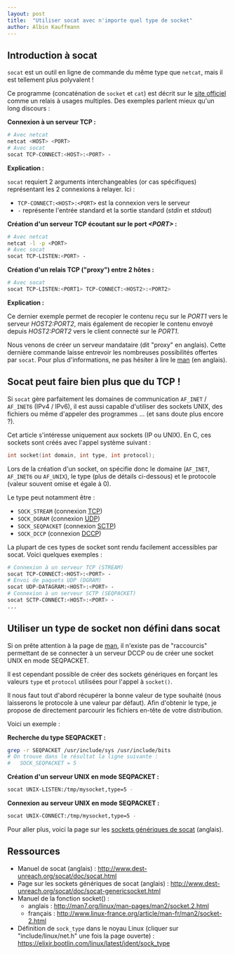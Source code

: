```yaml
---
layout: post
title:  "Utiliser socat avec n'importe quel type de socket"
author: Albin Kauffmann
---
```


## Introduction à socat

`socat` est un outil en ligne de commande du même type que `netcat`, mais il est tellement plus polyvalent !

Ce programme (concaténation de `socket` et `cat`) est décrit sur le [site officiel](http://www.dest-unreach.org/socat) comme un relais à usages multiples.
Des exemples parlent mieux qu'un long discours :

**Connexion à un serveur TCP :**

```bash
# Avec netcat
netcat <HOST> <PORT>
# Avec socat
socat TCP-CONNECT:<HOST>:<PORT> -
```

**Explication :**

`socat` requiert 2 arguments interchangeables (or cas spécifiques) représentant les 2 connexions à relayer.
Ici :

* `TCP-CONNECT:<HOST>:<PORT>` est la connexion vers le serveur
* `-` représente l'entrée standard et la sortie standard (_stdin_ et _stdout_)

**Création d'un serveur TCP écoutant sur le port _\<PORT\>_ :**

```bash
# Avec netcat
netcat -l -p <PORT>
# Avec socat
socat TCP-LISTEN:<PORT> -
```

**Création d'un relais TCP ("proxy") entre 2 hôtes :**

```bash
# Avec socat
socat TCP-LISTEN:<PORT1> TCP-CONNECT:<HOST2>:<PORT2>
```

**Explication :**

Ce dernier exemple permet de recopier le contenu reçu sur le _PORT1_ vers le serveur _HOST2:PORT2_,
mais également de recopier le contenu envoyé depuis _HOST2:PORT2_ vers le client connecté sur le _PORT1_.

Nous venons de créer un serveur mandataire (dit "proxy" en anglais).
Cette dernière commande laisse entrevoir les nombreuses possibilités offertes par `socat`.
Pour plus d'informations, ne pas hésiter à lire le [man](http://www.dest-unreach.org/socat/doc/socat.html) (en anglais).

## Socat peut faire bien plus que du TCP !

Si `socat` gère parfaitement les domaines de communication `AF_INET` / `AF_INET6` (IPv4 / IPv6), il est aussi capable d'utiliser des sockets UNIX, des fichiers ou même d'appeler des programmes ... (et sans doute plus encore ?).

Cet article s'intéresse uniquement aux sockets (IP ou UNIX).
En C, ces sockets sont créés avec l'appel système suivant :

```c
int socket(int domain, int type, int protocol);
```

Lors de la création d'un socket, on spécifie donc le domaine (`AF_INET`, `AF_INET6` ou `AF_UNIX`),
le type (plus de détails ci-dessous) et le protocole (valeur souvent omise et égale à 0).

Le type peut notamment être :

* `SOCK_STREAM` (connexion [TCP](https://fr.wikipedia.org/wiki/Transmission_Control_Protocol))
* `SOCK_DGRAM` (connexion [UDP](https://fr.wikipedia.org/wiki/User_Datagram_Protocol))
* `SOCK_SEQPACKET` (connexion [SCTP](https://fr.wikipedia.org/wiki/Stream_Control_Transmission_Protocol))
* `SOCK_DCCP` (connexion [DCCP](https://fr.wikipedia.org/wiki/Datagram_Congestion_Control_Protocol))

La plupart de ces types de socket sont rendu facilement accessibles par socat.
Voici quelques exemples :

```bash
# Connexion à un serveur TCP (STREAM)
socat TCP-CONNECT:<HOST>:<PORT> -
# Envoi de paquets UDP (DGRAM)
socat UDP-DATAGRAM:<HOST>:<PORT> -
# Connexion à un serveur SCTP (SEQPACKET)
socat SCTP-CONNECT:<HOST>:<PORT> -
...
```

## Utiliser un type de socket non défini dans socat

Si on prête attention à la page de [man](http://www.dest-unreach.org/socat/doc/socat.html),
il n'existe pas de "raccourcis" permettant de se connecter à un serveur DCCP ou de créer une socket UNIX en mode SEQPACKET.

Il est cependant possible de créer des sockets génériques en forçant les valeurs `type` et `protocol` utilisées pour l'appel à `socket()`.

Il nous faut tout d'abord récupérer la bonne valeur de type souhaité (nous laisserons le protocole à une valeur par défaut).
Afin d'obtenir le type, je propose de directement parcourir les fichiers en-tête de votre distribution.

Voici un exemple :

**Recherche du type SEQPACKET :**

```bash
grep -r SEQPACKET /usr/include/sys /usr/include/bits
# On trouve dans le résultat la ligne suivante :
#   SOCK_SEQPACKET = 5
```

**Création d'un serveur UNIX en mode SEQPACKET :**

```bash
socat UNIX-LISTEN:/tmp/mysocket,type=5 -
```

**Connexion au serveur UNIX en mode SEQPACKET :**

```bash
socat UNIX-CONNECT:/tmp/mysocket,type=5 -
```

Pour aller plus, voici la page sur les [sockets génériques de socat](http://www.dest-unreach.org/socat/doc/socat-genericsocket.html) (anglais).

## Ressources

* Manuel de socat (anglais) : <http://www.dest-unreach.org/socat/doc/socat.html>
* Page sur les sockets génériques de socat (anglais) : <http://www.dest-unreach.org/socat/doc/socat-genericsocket.html>
* Manuel de la fonction socket() :
  * anglais : <http://man7.org/linux/man-pages/man2/socket.2.html>
  * français : <http://www.linux-france.org/article/man-fr/man2/socket-2.html>
* Définition de `sock_type` dans le noyau Linux (cliquer sur "include/linux/net.h" une fois la page ouverte) : <https://elixir.bootlin.com/linux/latest/ident/sock_type>
